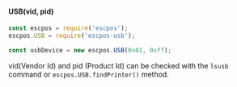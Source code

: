 
#### USB(vid, pid)
```javascript
const escpos = require('escpos');
escpos.USB = require('escpos-usb');

const usbDevice = new escpos.USB(0x01, 0xff);
```
vid(Vendor Id) and pid (Product Id) can be checked with the `lsusb` command or `escpos.USB.findPrinter()` method.

